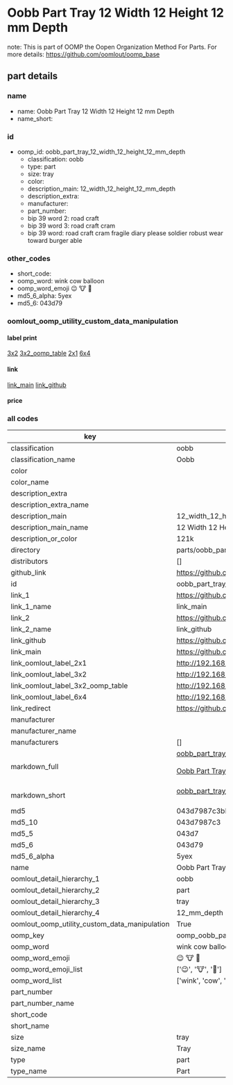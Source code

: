 # Oobb Part Tray 12 Width 12 Height 12 mm Depth  

note: This is part of OOMP the Oopen Organization Method For Parts. For more details: https://github.com/oomlout/oomp_base

##  part details
  







### name
* name: Oobb Part Tray 12 Width 12 Height 12 mm Depth
* name_short: 
### id
* oomp_id: oobb_part_tray_12_width_12_height_12_mm_depth
  * classification: oobb
  * type: part
  * size: tray
  * color: 
  * description_main: 12_width_12_height_12_mm_depth
  * description_extra: 
  * manufacturer: 
  * part_number: 
  * bip 39 word 2: road craft
  * bip 39 word 3: road craft cram
  * bip 39 word: road craft cram fragile diary please soldier robust wear toward burger able

### other_codes
* short_code: 
* oomp_word: wink cow balloon
* oomp_word_emoji :wink: :cow: :balloon:
* md5_6_alpha: 5yex
* md5_6: 043d79






### oomlout_oomp_utility_custom_data_manipulation
#### label print
[3x2](http://192.168.1.245:1112/?label=oomp%205yex)
[3x2_oomp_table](http://192.168.1.108:1112/?label=oomp%205yex)
[2x1](http://192.168.1.242:1112/?label=oomp%205yex)
[6x4](http://192.168.1.55:1112/?label=oomp%205yex)    

#### link

[link_main](https://github.com/oomlout/oomlout_oomp_version_1_messy/tree/main/parts/oobb_part_tray_12_width_12_height_12_mm_depth) [link_github](https://github.com/oomlout/oomlout_oomp_version_1_messy/tree/main/parts/oobb_part_tray_12_width_12_height_12_mm_depth)                             

#### price







### all codes 
| key | value |  
| --- | --- |  
| classification | oobb |  
| classification_name | Oobb |  
| color |  |  
| color_name |  |  
| description_extra |  |  
| description_extra_name |  |  
| description_main | 12_width_12_height_12_mm_depth |  
| description_main_name | 12 Width 12 Height 12 mm Depth |  
| description_or_color | 121k |  
| directory | parts/oobb_part_tray_12_width_12_height_12_mm_depth |  
| distributors | [] |  
| github_link | https://github.com/oomlout/oomlout_oomp_part_src/tree/main/parts/oobb_part_tray_12_width_12_height_12_mm_depth |  
| id | oobb_part_tray_12_width_12_height_12_mm_depth |  
| link_1 | https://github.com/oomlout/oomlout_oomp_version_1_messy/tree/main/parts/oobb_part_tray_12_width_12_height_12_mm_depth |  
| link_1_name | link_main |  
| link_2 | https://github.com/oomlout/oomlout_oomp_version_1_messy/tree/main/parts/oobb_part_tray_12_width_12_height_12_mm_depth |  
| link_2_name | link_github |  
| link_github | https://github.com/oomlout/oomlout_oomp_version_1_messy/tree/main/parts/oobb_part_tray_12_width_12_height_12_mm_depth |  
| link_main | https://github.com/oomlout/oomlout_oomp_version_1_messy/tree/main/parts/oobb_part_tray_12_width_12_height_12_mm_depth |  
| link_oomlout_label_2x1 | http://192.168.1.242:1112/?label=oomp%205yex |  
| link_oomlout_label_3x2 | http://192.168.1.245:1112/?label=oomp%205yex |  
| link_oomlout_label_3x2_oomp_table | http://192.168.1.108:1112/?label=oomp%205yex |  
| link_oomlout_label_6x4 | http://192.168.1.55:1112/?label=oomp%205yex |  
| link_redirect | https://github.com/oomlout/oomlout_oomp_version_1_messy/tree/main/parts/oobb_part_tray_12_width_12_height_12_mm_depth |  
| manufacturer |  |  
| manufacturer_name |  |  
| manufacturers | [] |  
| markdown_full | [oobb_part_tray_12_width_12_height_12_mm_depth](none)<br>[](none)<br>[Oobb Part Tray 12 Width 12 Height 12 Mm Depth](none)<br><br> |  
| markdown_short | [oobb_part_tray_12_width_12_height_12_mm_depth](none)<br><br> |  
| md5 | 043d7987c3bb59d2999ea5c6644c85d7 |  
| md5_10 | 043d7987c3 |  
| md5_5 | 043d7 |  
| md5_6 | 043d79 |  
| md5_6_alpha | 5yex |  
| name | Oobb Part Tray 12 Width 12 Height 12 mm Depth |  
| oomlout_detail_hierarchy_1 | oobb |  
| oomlout_detail_hierarchy_2 | part |  
| oomlout_detail_hierarchy_3 | tray |  
| oomlout_detail_hierarchy_4 | 12_mm_depth |  
| oomlout_oomp_utility_custom_data_manipulation | True |  
| oomp_key | oomp_oobb_part_tray_12_width_12_height_12_mm_depth |  
| oomp_word | wink cow balloon |  
| oomp_word_emoji | :wink: :cow: :balloon: |  
| oomp_word_emoji_list | [':wink:', ':cow:', ':balloon:'] |  
| oomp_word_list | ['wink', 'cow', 'balloon'] |  
| part_number |  |  
| part_number_name |  |  
| short_code |  |  
| short_name |  |  
| size | tray |  
| size_name | Tray |  
| type | part |  
| type_name | Part |  
